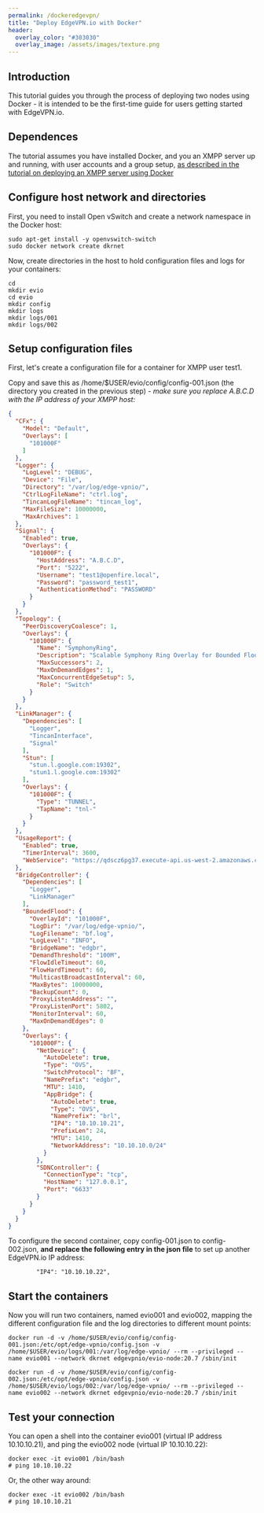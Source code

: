 ```yaml
---
permalink: /dockeredgevpn/
title: "Deploy EdgeVPN.io with Docker"
header:
  overlay_color: "#303030"
  overlay_image: /assets/images/texture.png
---
```


## Introduction

This tutorial guides you through the process of deploying two nodes using Docker - it is intended to be the first-time guide for users getting started with EdgeVPN.io.

## Dependences

The tutorial assumes you have installed Docker, and you an XMPP server up and running, with user accounts and a group setup, [as described in the tutorial on deploying an XMPP server using Docker](/openfiredocker)

## Configure host network and directories

First, you need to install Open vSwitch and create a network namespace in the Docker host:

```
sudo apt-get install -y openvswitch-switch
sudo docker network create dkrnet
```

Now, create directories in the host to hold configuration files and logs for your containers:

```
cd
mkdir evio
cd evio
mkdir config
mkdir logs
mkdir logs/001
mkdir logs/002
```

## Setup configuration files

First, let's create a configuration file for a container for XMPP user test1.

Copy and save this as /home/$USER/evio/config/config-001.json (the directory you created in the previous step) - *make sure you replace A.B.C.D with the IP address of your XMPP host:*

```json
{
  "CFx": {
    "Model": "Default",
    "Overlays": [
      "101000F"
    ]
  },
  "Logger": {
    "LogLevel": "DEBUG",
    "Device": "File",
    "Directory": "/var/log/edge-vpnio/",
    "CtrlLogFileName": "ctrl.log",
    "TincanLogFileName": "tincan_log",
    "MaxFileSize": 10000000,
    "MaxArchives": 1
  },
  "Signal": {
    "Enabled": true,
    "Overlays": {
      "101000F": {
        "HostAddress": "A.B.C.D",
        "Port": "5222",
        "Username": "test1@openfire.local",
        "Password": "password_test1",
        "AuthenticationMethod": "PASSWORD"
      }
    }
  },
  "Topology": {
    "PeerDiscoveryCoalesce": 1,
    "Overlays": {
      "101000F": {
        "Name": "SymphonyRing",
        "Description": "Scalable Symphony Ring Overlay for Bounded Flooding.",
        "MaxSuccessors": 2,
        "MaxOnDemandEdges": 1,
        "MaxConcurrentEdgeSetup": 5,
        "Role": "Switch"
      }
    }
  },
  "LinkManager": {
    "Dependencies": [
      "Logger",
      "TincanInterface",
      "Signal"
    ],
    "Stun": [
      "stun.l.google.com:19302",
      "stun1.l.google.com:19302"
    ],
    "Overlays": {
      "101000F": {
        "Type": "TUNNEL",
        "TapName": "tnl-"
      }
    }
  },
  "UsageReport": {
    "Enabled": true,
    "TimerInterval": 3600,
    "WebService": "https://qdscz6pg37.execute-api.us-west-2.amazonaws.com/default/EvioUsageReport"
  },
  "BridgeController": {
    "Dependencies": [
      "Logger",
      "LinkManager"
    ],
    "BoundedFlood": {
      "OverlayId": "101000F",
      "LogDir": "/var/log/edge-vpnio/",
      "LogFilename": "bf.log",
      "LogLevel": "INFO",
      "BridgeName": "edgbr",
      "DemandThreshold": "100M",
      "FlowIdleTimeout": 60,
      "FlowHardTimeout": 60,
      "MulticastBroadcastInterval": 60,
      "MaxBytes": 10000000,
      "BackupCount": 0,
      "ProxyListenAddress": "",
      "ProxyListenPort": 5802,
      "MonitorInterval": 60,
      "MaxOnDemandEdges": 0
    },
    "Overlays": {
      "101000F": {
        "NetDevice": {
          "AutoDelete": true,
          "Type": "OVS",
          "SwitchProtocol": "BF",
          "NamePrefix": "edgbr",
          "MTU": 1410,
          "AppBridge": {
            "AutoDelete": true,
            "Type": "OVS",
            "NamePrefix": "brl",
            "IP4": "10.10.10.21",
            "PrefixLen": 24,
            "MTU": 1410,
            "NetworkAddress": "10.10.10.0/24"
          }
        },
        "SDNController": {
          "ConnectionType": "tcp",
          "HostName": "127.0.0.1",
          "Port": "6633"
        }
      }
    }
  }
}
```

To configure the second container, copy config-001.json to config-002.json, **and replace the following entry in the json file** to set up another EdgeVPN.io IP address:

```
        "IP4": "10.10.10.22",
```

## Start the containers

Now you will run two containers, named evio001 and evio002, mapping the different configuration file and the log directories to different mount points:

```
docker run -d -v /home/$USER/evio/config/config-001.json:/etc/opt/edge-vpnio/config.json -v /home/$USER/evio/logs/001:/var/log/edge-vpnio/ --rm --privileged --name evio001 --network dkrnet edgevpnio/evio-node:20.7 /sbin/init

docker run -d -v /home/$USER/evio/config/config-002.json:/etc/opt/edge-vpnio/config.json -v /home/$USER/evio/logs/002:/var/log/edge-vpnio/ --rm --privileged --name evio002 --network dkrnet edgevpnio/evio-node:20.7 /sbin/init
```

## Test your connection

You can open a shell into the container evio001 (virtual IP address 10.10.10.21), and ping the evio002 node (virtual IP 10.10.10.22):

```
docker exec -it evio001 /bin/bash
# ping 10.10.10.22
```

Or, the other way around:

```
docker exec -it evio002 /bin/bash
# ping 10.10.10.21
```

